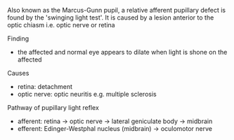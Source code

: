 Also known as the Marcus\-Gunn pupil, a relative afferent pupillary defect is found by the 'swinging light test'. It is caused by a lesion anterior to the optic chiasm i.e. optic nerve or retina  
  
Finding  
* the affected and normal eye appears to dilate when light is shone on the affected

  
Causes  
* retina: detachment
* optic nerve: optic neuritis e.g. multiple sclerosis

  
Pathway of pupillary light reflex  
* afferent: retina → optic nerve → lateral geniculate body → midbrain
* efferent: Edinger\-Westphal nucleus (midbrain) → oculomotor nerve
